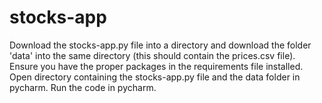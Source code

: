 # stocks-app
Download the stocks-app.py file into a directory and download the folder 'data' into the same directory (this should contain the prices.csv file). 
Ensure you have the proper packages in the requirements file installed.
Open directory containing the stocks-app.py file and the data folder in pycharm.
Run the code in pycharm.
